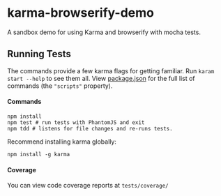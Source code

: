 # karma-browserify-demo
A sandbox demo for using Karma and browserify with mocha tests.

## Running Tests

The commands provide a few karma flags for getting familiar. Run `karam start --help` to see them all. View [package.json](package.json) for the full list of commands (the `"scripts"` property).

#### Commands

```shell
npm install
npm test # run tests with PhantomJS and exit
npm tdd # listens for file changes and re-runs tests.
```

Recommend installing karma globally:

```shell
npm install -g karma
```

#### Coverage

You can view code coverage reports at `tests/coverage/`
